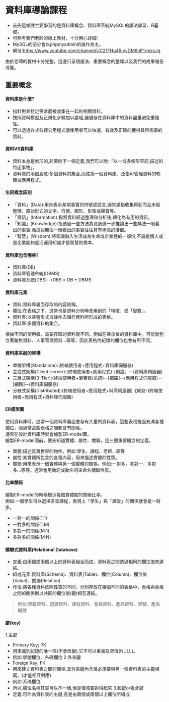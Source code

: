 # 資料庫導論課程
* 首先這堂課主要學習的是資料庫概念、資料庫系統MySQL的語法學習、R基礎。
* 可參考我們老師的線上教材，十分用心詳細!
* MySQL的部分會以phpmyadmin的操作為主。  
* 網址:https://www.youtube.com/channel/UC21FHu4RIvvDM6nP1rmzcJg

由於老師的教材十分完整，這邊只呈現語法、重要概念的整理以及我們的成果報告導覽。  

## 重要概念
#### 資料庫是什麼?
* 指針對某特定需求而被收集在一起的相關資料。  
* 按照資料模型及正規化步驟加以處理,讓儲存在資料庫中的資料盡量避免重複性。  
* 可以透過各式各樣公用程式讓使用者可以快速、有效及正確的獲得其所需要的資料。  

#### 資料VS資料庫
* 資料本身是無形的,若要給予一個定義,我們可以說:「以一或多個形容詞,描述的特定事物」。
* 資料庫的兩個涵意:多個資料的集合,而成為一個資料庫、泛指可管理資料的軟體或應用程式。

#### 名詞概念區別
* 「資料」(Data):用來表示某項事實的符號或語言,通常是指收集得到而且未經整理、原始形式的文字、符號、圖形、影像或聲音等。
* 「資訊」(Information):指將資料經過整理和分析後,轉化為有用的資訊。
* 「知識」(Knowledge):指透過一些方法將資訊進一步推論出一些無法一眼看出的事實,而這些無法一眼看出的事實往往具有極高的價值。
* 「智慧」(Wisdom):將知識融入生活成為生命或企業體的一部份,不論是個人或是企業能夠靈活運用知識才是智慧的根本。

#### 資料庫包含哪些?
* 資料庫(DB)
* 資料庫管理糸統(DBMS)
* 資料庫糸統(DBS)-->DBS = DB + DBMS

#### 資料庫元素
* 資料:資料庫裏面存取的內容統稱。
* 欄位:在表格之下，通常也是資料分析時會用到的「特徵」或「變數」。
* 資料表:以某種形式或條件去儲存資料所形成的表格。
* 資料庫:多個資料的集合。

根據不同的使用者，需要存取的資料就不同。例如在某企業的資料庫中，可能就包含著銷售資料、人事管理資料...等等，因此表格內紀錄的欄位也會有所不同。


#### 資料庫系統的架構
* 單機架構(Standalone):(終端使用者+應用程式+資料庫伺服器)
* 主從式架構(Client-server):(終端使用者+應用程式)-[網路」--(資料庫伺服器)
* 三層式架構(3-Tier):(終端使用者+瀏覽器/糸統)--[網路]--(應用程式伺服器)--[網路]--(資料庫伺服器)
* 分散式架構(Distributed):(終端使用者+應用程式+料庫伺服器)【網路-(終端使用者+應用程式+資料庫伺服器)

#### ER模型圖
使用資料庫時，通常一個資料庫裏面會存有大量的資料表，這些表格裡面充滿各種欄位，而通常這些表格之間都會有關係。  
通常在設計資料庫時就會繪製ER-model圖。  
繪製ER-model圖前，要先知道實體、屬性、關聯，這三個重要概念的定義。
* 實體:描述真實世界的物件。例如:學生、課程、老師...等等
* 屬性:某實體所包含的各種內容，用來描述實體的性質。
* 關聯:用來表示一個實體與另一個實體的關係。例如:一對多，多對一，多對多...等等。通常會用動詞或動名詞來命名關聯性質。

#### 比率關係
繪製ER-model的時候標示每個實體間的關聯比率。  
例如:一個學生可以選擇多堂課程，表現上「學生」與「課堂」的關係就會是一對多。
* 一對一的關係(1:1)
* 一對多的關係(1:M)
* 多對一的關係(M:1)
* 多對多的關係(M:N)

#### 關聯式資料庫(Relational Database)
* 定義:由兩個或兩個以上的資料表組合而成，資料表之間透過相同的欄位值來連結。
* 組成元素:資料庫(Schema)、資料表(Table)、欄位(Column)、欄位值(Value)、關聯(Relation)
* 作法:將各種資料依照性質的不同，分別存放在幾個不同的表格中，表格與表格之間的關係則以共同的欄位值(鍵)相互連結。
> 例如:學籍資料、選課資料、課程資料、會員資料、產品資料、學號、產品編號

#### 鍵(key)
1.主鍵
* Primary Key; PK
* 用來識別紀錄的唯一性(不會改變),它不可以重複及空值(NULL)。
* 例如:學號欄位、糸碼欄位
2.外來鍵
* Foreign Key; FK
* 用來建立資料表之間的關係,其外來鍵內含值必須要與另一個資料表的主鍵相同。(才能相互對應)
* 例如:系碼欄位
* 所以,欄位名稱其實可以不一樣,但是值域要對得起來
3.超鍵or複合鍵
* 定義:可作為資料表的主鍵,且是由兩個或兩個以上欄位所組成
